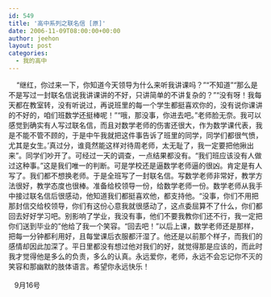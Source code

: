 ```yaml
---
id: 549
title: '高中系列之联名信 [原]'
date: 2006-11-09T08:00:00+00:00
author: jeehon
layout: post
categories:
  - 我的高中
---
```

&nbsp;&nbsp;&nbsp; “继红，你过来一下，你知道今天领导为什么来听我讲课吗？”“不知道”“那么是不是写过一封联名信说我讲课讲的不好，只讲简单的不讲复杂的？”“没有呀！我每天都在教室转，没有听说过，再说班里的每一个学生都挺喜欢你的，没有说你课讲的不好的，咱们班数学还挺棒呢！”“哦，那没事，你进去吧。”老师脸无奈。我可以感觉到确实有人写过联名信，而且对数学老师的伤害还很大，作为数学课代表，我是不能不管不顾的，于是中午我就把这件事告诉了班里的同学，同学们都很气愤，尤其是女生。’真过分，谁竟然能这样对待周老师，太无耻了，我一定要把他揪出来”。同学们吵开了。可经过一天的调查，一点结果都没有。“我们班应该没有人做过这种事。”这是我们唯一的判断。可是学校还是逼数学老师逼的很凶。肯定是有人写了。我们都不想换老师。于是全班写了一封联名信。写数学老师非常好，教学方法很好，教学态度也很棒。准备给校领导一份，给数学老师一份。数学老师从我手中接过联名信后很感动，他知道我们都挺喜欢他，都支持他。“没事，你们不用把那封信交给校领导，你们有这份心意我就很感动了，这点委屈算不了什么，你们都回去好好学习吧。别影响了学业，我没有事，他们不要我教你们还不行，我一定把你们送到毕业的”他给了我一个笑容。“回去吧！”以后上课，数学老师还是那样，把每一分钟都利用好，且每堂课后衣服都汗湿了。他还是以前那个样子，而我们的感情却因此加深了。平日里都没有想过他对我们的好，就觉得那是应该的，而此时我才觉得他是多么的负责，多么的认真。永远爱你，老师，永远不会忘记你不灭的笑容和那幽默的肢体语言。希望你永远快乐！   
&nbsp;&nbsp;&nbsp;&nbsp;&nbsp;&nbsp;&nbsp;&nbsp;&nbsp;&nbsp;&nbsp;&nbsp;&nbsp;&nbsp;&nbsp;&nbsp;&nbsp;&nbsp;&nbsp;&nbsp;&nbsp;&nbsp;&nbsp;&nbsp;&nbsp;&nbsp;&nbsp;&nbsp;&nbsp;&nbsp;&nbsp;&nbsp;&nbsp;&nbsp;&nbsp;&nbsp;&nbsp;&nbsp;&nbsp;&nbsp;&nbsp;&nbsp;&nbsp;&nbsp;&nbsp;&nbsp;&nbsp;&nbsp;&nbsp;&nbsp;&nbsp;&nbsp;&nbsp;&nbsp;&nbsp;&nbsp;&nbsp;&nbsp;&nbsp;&nbsp;&nbsp;&nbsp;&nbsp;&nbsp;&nbsp;&nbsp;&nbsp;&nbsp;&nbsp;&nbsp;&nbsp;&nbsp;&nbsp;&nbsp;&nbsp;&nbsp;&nbsp;&nbsp;&nbsp;&nbsp;&nbsp;&nbsp;&nbsp;&nbsp;&nbsp;&nbsp;&nbsp;&nbsp;&nbsp;&nbsp;&nbsp;&nbsp;&nbsp;&nbsp;&nbsp;&nbsp;&nbsp;&nbsp;&nbsp;&nbsp;&nbsp;&nbsp;&nbsp;&nbsp;&nbsp;&nbsp;&nbsp;&nbsp;&nbsp;&nbsp;&nbsp;&nbsp;&nbsp;&nbsp;&nbsp;&nbsp;&nbsp;&nbsp;&nbsp;&nbsp;&nbsp;&nbsp;&nbsp;&nbsp;&nbsp;&nbsp;&nbsp;&nbsp;&nbsp;&nbsp; 9月16号